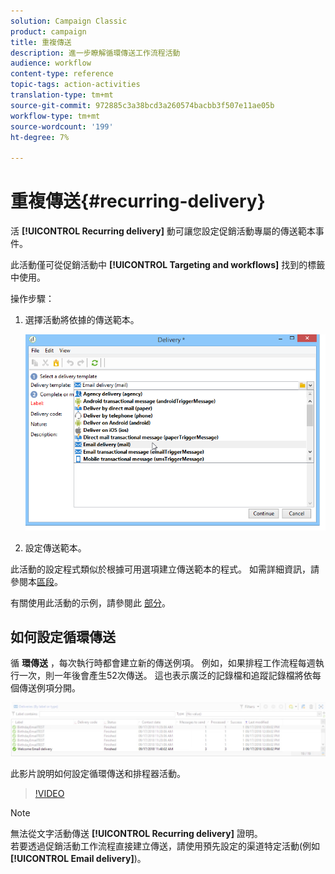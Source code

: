 ```yaml
---
solution: Campaign Classic
product: campaign
title: 重複傳送
description: 進一步瞭解循環傳送工作流程活動
audience: workflow
content-type: reference
topic-tags: action-activities
translation-type: tm+mt
source-git-commit: 972885c3a38bcd3a260574bacbb3f507e11ae05b
workflow-type: tm+mt
source-wordcount: '199'
ht-degree: 7%

---
```



# 重複傳送{#recurring-delivery}

活 **[!UICONTROL Recurring delivery]** 動可讓您設定促銷活動專屬的傳送範本事件。

此活動僅可從促銷活動中 **[!UICONTROL Targeting and workflows]** 找到的標籤中使用。

操作步驟：

1. 選擇活動將依據的傳送範本。

   ![](assets/recurring_delivery_001.png)

1. 設定傳送範本。

此活動的設定程式類似於根據可用選項建立傳送範本的程式。 如需詳細資訊，請參閱本[區段](../../delivery/using/about-templates.md)。

有關使用此活動的示例，請參閱此 [部分](../../workflow/using/sending-a-birthday-email.md#creating-a-recurring-delivery-in-a-targeting-workflow)。

## 如何設定循環傳送

循 **環傳送** ，每次執行時都會建立新的傳送例項。 例如，如果排程工作流程每週執行一次，則一年後會產生52次傳送。 這也表示廣泛的記錄檔和追蹤記錄檔將依每個傳送例項分開。

![循環傳送](assets/delivery_recurring.jpg)

此影片說明如何設定循環傳送和排程器活動。

>[!VIDEO](https://video.tv.adobe.com/v/25040?quality=12)

>[!NOTE]
>
>無法從文字活動傳送 **[!UICONTROL Recurring delivery]** 證明。\
>若要透過促銷活動工作流程直接建立傳送，請使用預先設定的渠道特定活動(例如 **[!UICONTROL Email delivery]**)。
